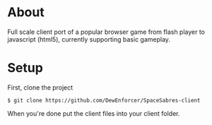 # About
Full scale client port of a popular browser game from flash player to javascript (html5), currently supporting basic gameplay.

# Setup
First, clone the project
```
$ git clone https://github.com/DewEnforcer/SpaceSabres-client
```
When you're done put the client files into your client folder.
